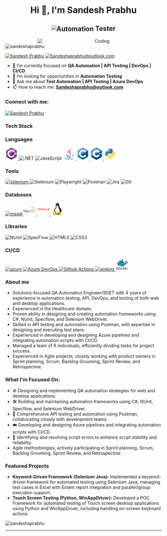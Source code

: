 <h1 align="center">Hi 👋, I'm Sandesh Prabhu</h1>
<h2 align="center"><img src="https://media.tenor.com/27z-u12LcDwAAAAi/testing-automation.gif" alt="Automation" width="150" height="150" align="absmiddle"> Tester</h2>


<p align="center">
<img align="right" alt="Coding" width="400" src="https://media0.giphy.com/media/v1.Y2lkPTc5MGI3NjExbHkwd2x0aDNmeXI4Y3ZuZmVoZno3MXd0enloY2dnYTUzYXJib25vbCZlcD12MV9pbnRlcm5hbF9naWZfYnlfaWQmY3Q9Zw/qgQUggAC3Pfv687qPC/giphy.gif">
</p>

<p align="left">
  <img src="https://komarev.com/ghpvc/?username=sandeshaprabhu&label=Profile%20views&color=0e75b6&style=flat" alt="sandeshaprabhu" />
</p>

<p align="left">
  <a href="https://www.linkedin.com/in/sandesha-prabhu" target="_blank"><img src="https://img.shields.io/badge/linkedin-%230077B5.svg?style=for-the-badge&logo=linkedin&logoColor=white" alt="Sandesh Prabhu" /></a>
  <a href="mailto:Sandeshaprabhu@outlook.com" target="_blank"><img src="https://img.shields.io/badge/Outlook-%230078D4.svg?style=for-the-badge&logo=microsoft-outlook&logoColor=white" alt="Sandeshaprabhu@outlook.com" /></a>

</p>

- 🔭 I’m currently focused on **QA Automation | API Testing | DevOps | CI/CD**
- 🤝 I’m looking for opportunities in **Automation Testing**
- 💬 Ask me about **Test Automation | API Testing | Azure DevOps**
- 📫 How to reach me: **Sandeshaprabhu@outlook.com**

<h3 align="left">Connect with me:</h3>
<p align="left">
  <a href="https://www.linkedin.com/in/sandesha-prabhu" target="blank"><img align="center" src="https://raw.githubusercontent.com/rahuldkjain/github-profile-readme-generator/master/src/images/icons/Social/linked-in-alt.svg" alt="Sandesh Prabhu" height="30" width="40" /></a>
</p>

### Tech Stack


<h3 align="left">Languages</h3>
<p align="left">
  <a href="https://www.w3schools.com/cs/" target="_blank" rel="noreferrer"> <img src="https://raw.githubusercontent.com/devicons/devicon/master/icons/csharp/csharp-original.svg" alt="csharp" width="40" height="40"/> </a>
  <img src="https://img.shields.io/badge/.NET-5C2D91?style=for-the-badge&logo=.net&logoColor=white" alt=".NET" />
  <img src="https://img.shields.io/badge/JavaScript-%23F7DF1E.svg?style=for-the-badge&logo=javascript&logoColor=black" alt="JavaScript" />
  <a href="https://www.java.com" target="_blank" rel="noreferrer"> <img src="https://raw.githubusercontent.com/devicons/devicon/master/icons/java/java-original.svg" alt="java" width="40" height="40"/> </a> 
  <a href="https://www.cprogramming.com/" target="_blank" rel="noreferrer"> <img src="https://raw.githubusercontent.com/devicons/devicon/master/icons/c/c-original.svg" alt="c" width="40" height="40"/> </a>
  <a href="https://www.w3schools.com/cpp/" target="_blank" rel="noreferrer"> <img src="https://raw.githubusercontent.com/devicons/devicon/master/icons/cplusplus/cplusplus-original.svg" alt="cplusplus" width="40" height="40"/> </a>
   <a href="https://www.python.org" target="_blank" rel="noreferrer"> <img src="https://raw.githubusercontent.com/devicons/devicon/master/icons/python/python-original.svg" alt="python" width="40" height="40"/> </a> 
</p>

<h3> Tools</h3>
<p allign="left">
   <a href="https://www.selenium.dev" target="_blank" rel="noreferrer"> <img src="https://raw.githubusercontent.com/detain/svg-logos/780f25886640cef088af994181646db2f6b1a3f8/svg/selenium-logo.svg" alt="selenium" width="40" height="40"/> </a> 
  <img src="https://img.shields.io/badge/Selenium-%2328a745?style=for-the-badge&logoColor=white&labelColor=%2328a745" alt="Selenium" />
  <img src="https://img.shields.io/badge/Playwright-4E528D?style=for-the-badge&logo=playwright&logoColor=white" alt="Playwright" />
  <img src="https://img.shields.io/badge/Postman-FF6C37?style=for-the-badge&logo=postman&logoColor=white" alt="Postman" />
  <img src="https://img.shields.io/badge/Jira-0052CC?style=for-the-badge&logo=jira&logoColor=white" alt="Jira" />
  <img src="https://img.shields.io/badge/Git-F05032?style=for-the-badge&logo=git&logoColor=white" alt="Git" />
</p>

<H3>Databases</H3>
<p>
 <a href="https://www.microsoft.com/en-us/sql-server" target="_blank" rel="noreferrer"> <img src="https://www.svgrepo.com/show/303229/microsoft-sql-server-logo.svg" alt="mssql" width="40" height="40"/> </a>
  <a href="https://www.mysql.com/" target="_blank" rel="noreferrer"> <img src="https://raw.githubusercontent.com/devicons/devicon/master/icons/mysql/mysql-original-wordmark.svg" alt="mysql" width="40" height="40"/> </a> 
 <a href="https://www.oracle.com/" target="_blank" rel="noreferrer"> <img src="https://raw.githubusercontent.com/devicons/devicon/master/icons/oracle/oracle-original.svg" alt="oracle" width="40" height="40"/> </a> 
   <a href="https://www.linux.org/" target="_blank" rel="noreferrer"> <img src="https://raw.githubusercontent.com/devicons/devicon/master/icons/linux/linux-original.svg" alt="linux" width="40" height="40"/> </a> 
</p>

<h3>Libraries</h3>
<p>
  <img src="https://img.shields.io/badge/NUnit-96C31E?style=for-the-badge&logo=nunit&logoColor=white" alt="NUnit" />
  <img src="https://img.shields.io/badge/SpecFlow-F02E5A?style=for-the-badge&logoColor=white" alt="SpecFlow" />
 <img src="https://img.shields.io/badge/HTML5-%23E34F26.svg?style=for-the-badge&logo=html5&logoColor=white" alt="HTML5" />
  
  <img src="https://img.shields.io/badge/CSS3-%231572B6.svg?style=for-the-badge&logo=css3&logoColor=white" alt="CSS3" />
  
</p>

<h3> CI/CD</h3>
<p>
  <a href="https://azure.microsoft.com/en-in/" target="_blank" rel="noreferrer"> <img src="https://www.vectorlogo.zone/logos/microsoft_azure/microsoft_azure-icon.svg" alt="azure" width="40" height="40"/>
  <img src="https://img.shields.io/badge/Azure_DevOps-0078D4?style=for-the-badge&logo=azure-devops&logoColor=white" alt="Azure DevOps" />
    
  <img src="https://img.shields.io/badge/github%20actions-%232671E5.svg?style=for-the-badge&logo=githubactions&logoColor=white" alt="Github Actions" />
   <a href="https://www.jenkins.io" target="_blank" rel="noreferrer"> <img src="https://www.vectorlogo.zone/logos/jenkins/jenkins-icon.svg" alt="jenkins" width="40" height="40"/> </a> 
  <a href="https://www.docker.com/" target="_blank" rel="noreferrer"> <img src="https://raw.githubusercontent.com/devicons/devicon/master/icons/docker/docker-original-wordmark.svg" alt="docker" width="40" height="40"/> </a> 
</p>

### About me

* Solutions-focused QA Automation Engineer/SDET with 4 years of experience in automation testing, API, DevOps, and testing of both web and desktop applications.
* Experienced in the Healthcare domain.
* Proven ability in designing and creating automation frameworks using C#, NUnit, Specflow, and Selenium WebDriver.
* Skilled in API testing and automation using Postman, with expertise in designing and executing test plans.
* Experienced in developing and designing Azure pipelines and integrating automation scripts with CI/CD.
* Managed a team of 6 individuals, efficiently dividing tasks for project success.
* Experienced in Agile projects, closely working with product owners in Sprint planning, Scrum, Backlog Grooming, Sprint Review, and Retrospective.

### What I'm Focused On:

* ⚙️ Designing and implementing QA automation strategies for web and desktop applications.
* 🛠️ Building and maintaining automation frameworks using C#, NUnit, Specflow, and Selenium WebDriver.
* 🔗 Comprehensive API testing and automation using Postman, collaborating closely with development teams.
* ☁️ Developing and designing Azure pipelines and integrating automation scripts with CI/CD.
* 🧪 Identifying and resolving script errors to enhance script stability and reliability.
* Agile methodologies, actively participating in Sprint planning, Scrum, Backlog Grooming, Sprint Review, and Retrospective.

### Featured Projects

* **Keyword-Driven Framework (Selenium Java):** Implemented a keyword-driven framework for automated testing using Selenium Java, managing test cases in Excel with Extent report integration and parallel/group execution support.
* **Touch Screen Testing (Python, WinAppDriver):** Developed a POC Framework for automated testing of Touch screen desktop applications using Python and WinAppDriver, including handling on-screen keyboard actions.

<img src="https://github-readme-stats.vercel.app/api?username=sandeshaprabhu&show_icons=true&theme=dark" alt="sandeshaprabhu" />

---
